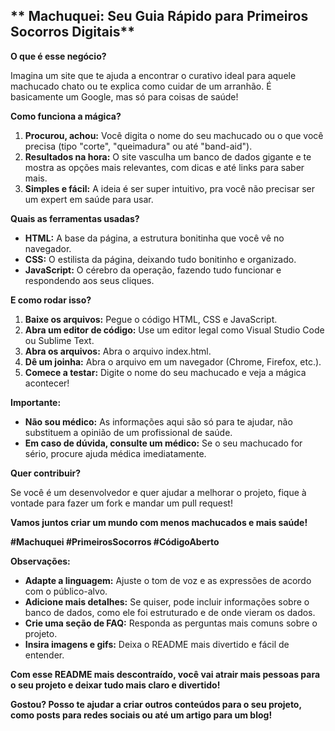 ## ** Machuquei: Seu Guia Rápido para Primeiros Socorros Digitais**

**O que é esse negócio?**

Imagina um site que te ajuda a encontrar o curativo ideal para aquele machucado chato ou te explica como cuidar de um arranhão. É basicamente um Google, mas só para coisas de saúde! 

**Como funciona a mágica?**

1. **Procurou, achou:** Você digita o nome do seu machucado ou o que você precisa (tipo "corte", "queimadura" ou até "band-aid").
2. **Resultados na hora:** O site vasculha um banco de dados gigante e te mostra as opções mais relevantes, com dicas e até links para saber mais.
3. **Simples e fácil:** A ideia é ser super intuitivo, pra você não precisar ser um expert em saúde para usar.

**Quais as ferramentas usadas?**

* **HTML:** A base da página, a estrutura bonitinha que você vê no navegador.
* **CSS:** O estilista da página, deixando tudo bonitinho e organizado.
* **JavaScript:** O cérebro da operação, fazendo tudo funcionar e respondendo aos seus cliques.

**E como rodar isso?**

1. **Baixe os arquivos:** Pegue o código HTML, CSS e JavaScript.
2. **Abra um editor de código:** Use um editor legal como Visual Studio Code ou Sublime Text.
3. **Abra os arquivos:** Abra o arquivo index.html.
4. **Dê um joinha:** Abra o arquivo em um navegador (Chrome, Firefox, etc.).
5. **Comece a testar:** Digite o nome do seu machucado e veja a mágica acontecer!

**Importante:**

* **Não sou médico:** As informações aqui são só para te ajudar, não substituem a opinião de um profissional de saúde.
* **Em caso de dúvida, consulte um médico:** Se o seu machucado for sério, procure ajuda médica imediatamente.

**Quer contribuir?**

Se você é um desenvolvedor e quer ajudar a melhorar o projeto, fique à vontade para fazer um fork e mandar um pull request!

**Vamos juntos criar um mundo com menos machucados e mais saúde!**

**#Machuquei #PrimeirosSocorros #CódigoAberto**

**Observações:**

* **Adapte a linguagem:** Ajuste o tom de voz e as expressões de acordo com o público-alvo.
* **Adicione mais detalhes:** Se quiser, pode incluir informações sobre o banco de dados, como ele foi estruturado e de onde vieram os dados.
* **Crie uma seção de FAQ:** Responda as perguntas mais comuns sobre o projeto.
* **Insira imagens e gifs:** Deixa o README mais divertido e fácil de entender.

**Com esse README mais descontraído, você vai atrair mais pessoas para o seu projeto e deixar tudo mais claro e divertido!**

**Gostou? Posso te ajudar a criar outros conteúdos para o seu projeto, como posts para redes sociais ou até um artigo para um blog!**
